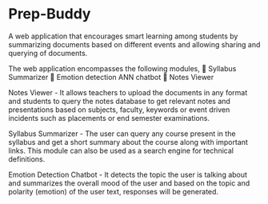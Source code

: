 # Prep-Buddy
A web application that encourages smart learning among students by summarizing documents based on different events and allowing sharing and querying of documents.

The web application encompasses the following modules,
	Syllabus Summarizer
	Emotion detection ANN chatbot
	Notes Viewer

Notes Viewer - It allows teachers to upload the documents in any format and students to query the notes database to get relevant notes and presentations based on subjects, faculty, keywords or event driven incidents such as placements or end semester examinations. 

Syllabus Summarizer - The user can query any course present in the syllabus and get a short summary about the course along with important links. This module can also be used as a search engine for technical definitions.

Emotion Detection Chatbot -  It detects the topic the user is talking about and summarizes the overall mood of the user and based on the topic and polarity (emotion) of the user text, responses will be generated.
